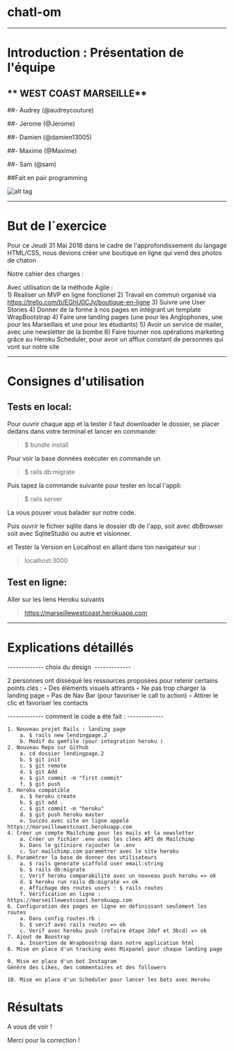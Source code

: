 

# chatl-om
-------------

# Introduction : Présentation de l'équipe

## ** WEST COAST MARSEILLE**

##- Audrey (@audreycouture)

##- Jerome (@Jerome)

##- Damien (@damien13005)

##- Maxime (@Maxime)

##- Sam (@sam)


##Fait en pair programming

![alt tag](images/chat-deguise-sushi.png)

-------------

# But de l´exercice

Pour ce Jeudi 31 Mai 2018 dans le cadre de l'approfondissement du langage HTML/CSS, nous devions créer une boutique en ligne qui vend des photos de chaton


Notre cahier des charges :


Avec utilisation de la méthode Agile :  
	1) Realiser un MVP en ligne fonctionel 
	2) Travail en commun organisé via https://trello.com/b/EGhU0CJy/boutique-en-ligne
	3) Suivre une User Stories 
	4) Donner de la forme à nos pages en intégrant un template WrapBootstrap
	4) Faire une landing pages (une pour les Anglophones, une pour les Marseillais et une pour les étudiants)
	5) Avoir un service de mailer, avec une newsletter de la bombe
	6) Faire tourner nos opérations marketing grâce au Heroku Scheduler, pour avoir un afflux constant de personnes qui vont sur notre site

------------   



# Consignes d'utilisation

## Tests en local:

Pour ouvrir chaque app et la tester il faut downloader le dossier, se placer dedans dans votre terminal et lancer en commande:

> $ bundle install 


Pour voir la base données exécuter en commande un

> $ rails db:migrate

Puis tapez la commande suivante pour tester en local l'appli:

> $ rails server

La vous pouver vous balader sur notre code.

Puis ouvrir le fichier sqlite dans le dossier db de l'app, soit avec dbBrowser soit avec SqliteStudio ou autre et visionner.

et Tester la Version en Localhost en allant dans ton navigateur sur :

> localhost:3000





## Test en ligne:

Aller sur les liens Heroku suivants


> https://marseillewestcoast.herokuapp.com





------------


# Explications détaillés 

------------- choix du design  -------------

2 personnes ont disséqué les ressources proposées pour retenir certains points clés : 
        ◦ Des éléments visuels attirants
        ◦ Ne pas trop charger la landing page
        ◦ Pas de Nav Bar (pour favoriser le call to action) 
        ◦ Attirer le clic et favoriser les contacts 

------------- comment le code a été fait : -------------

    1. Nouveau projet Rails : landing page
        a. $ rails new lendingpage.2
        b. Modif du gemfile (pour integration heroku ) 
    2. Nouveau Repo sur Github
        a. cd dossier lendingpage.2
        b. $ git init 
        c. $ git remote
        d. $ git Add . 
        e. $ git commit -m "first commit"
        f. $ git push 
    3. Heroku compatible
        a. $ heroku create
        b. $ git add .
        c. $ git commit -m "heroku"
        d. $ git push heroku master
        e. Succés avec site en ligne appelé https://marseillewestcoast.herokuapp.com
    4. Créer un compte Mailchimp pour les mails et la newsletter
        a. Créer un fichier .env avec les clées API de Mailchimp
        b. Dans le gitiniore rajouter le .env
        c. Sur mailchimp.com paramétrer avec le site heroku  
    5. Paramètrer la base de donner des utilisateurs 
        a. $ rails generate scaffold user email:string
        b. $ rails db:migrate
        c. Verif heroku comparabilité avec un nouveau push heroku => ok
        d. $ heroku run rails db:migrate => ok
        e. Affichage des routes users : $ rails routes 
        f. Vérification en ligne :   https://marseillewestcoast.herokuapp.com
    6. Configuration des pages en ligne en définissant seulement les routes 
        a. Dans config routes.rb :   
        b. $ verif avec rails routes => ok
        c. Verif avec heroku push (refaire étape 2def et 3bcd) => ok
    7. Ajout de Boostrap
        a. Insertion de Wrapboostrap dans notre application html  
    8. Mise en place d'un tracking avec Mixpanel pour chaque landing page

    9. Mise en place d'un bot Instagram
    Génère des Likes, des commentaires et des followers
       
    10. Mise en place d'un Scheduler pour lancer les bots avec Heroku



# Résultats


A vous de voir !


Merci pour la correction ! 
